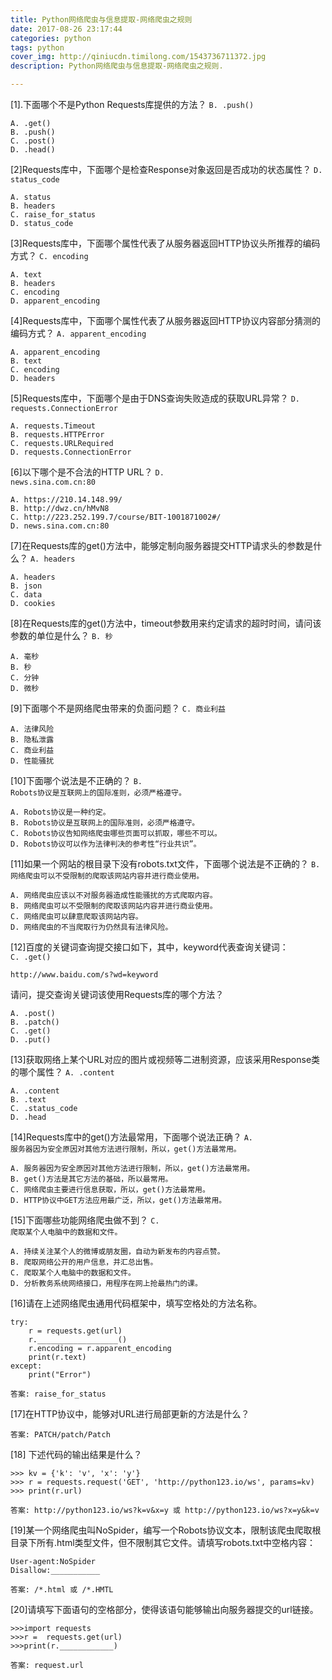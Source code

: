 ```yaml
---
title: Python网络爬虫与信息提取-网络爬虫之规则
date: 2017-08-26 23:17:44
categories: python
tags: python
cover_img: http://qiniucdn.timilong.com/1543736711372.jpg
description: Python网络爬虫与信息提取-网络爬虫之规则.

---
```



[1].下面哪个不是Python Requests库提供的方法？ <code>B. .push() </code>
```
A. .get() 
B. .push() 
C. .post() 
D. .head()
```

[2]Requests库中，下面哪个是检查Response对象返回是否成功的状态属性？ <code>D. status_code</code>
```
A. status
B. headers
C. raise_for_status
D. status_code
```
<!--more-->

[3]Requests库中，下面哪个属性代表了从服务器返回HTTP协议头所推荐的编码方式？ <code>C. encoding</code>
```
A. text
B. headers
C. encoding
D. apparent_encoding
```

[4]Requests库中，下面哪个属性代表了从服务器返回HTTP协议内容部分猜测的编码方式？ <code>A. apparent_encoding</code>
```
A. apparent_encoding
B. text
C. encoding
D. headers
```

[5]Requests库中，下面哪个是由于DNS查询失败造成的获取URL异常？ <code>D. requests.ConnectionError</code>
```
A. requests.Timeout
B. requests.HTTPError
C. requests.URLRequired
D. requests.ConnectionError
```

[6]以下哪个是不合法的HTTP URL？ <code>D. news.sina.com.cn:80</code>
```
A. https://210.14.148.99/
B. http://dwz.cn/hMvN8
C. http://223.252.199.7/course/BIT-1001871002#/
D. news.sina.com.cn:80
```

[7]在Requests库的get()方法中，能够定制向服务器提交HTTP请求头的参数是什么？ <code>A. headers</code>
```
A. headers
B. json
C. data
D. cookies
```

[8]在Requests库的get()方法中，timeout参数用来约定请求的超时时间，请问该参数的单位是什么？ <code>B. 秒</code>
```
A. 毫秒
B. 秒
C. 分钟
D. 微秒
```

[9]下面哪个不是网络爬虫带来的负面问题？ <code>C. 商业利益</code>
```
A. 法律风险
B. 隐私泄露
C. 商业利益
D. 性能骚扰
```

[10]下面哪个说法是不正确的？ <code>B. Robots协议是互联网上的国际准则，必须严格遵守。</code>
```
A. Robots协议是一种约定。
B. Robots协议是互联网上的国际准则，必须严格遵守。
C. Robots协议告知网络爬虫哪些页面可以抓取，哪些不可以。
D. Robots协议可以作为法律判决的参考性“行业共识”。
```

[11]如果一个网站的根目录下没有robots.txt文件，下面哪个说法是不正确的？ <code>B. 网络爬虫可以不受限制的爬取该网站内容并进行商业使用。</code>
```
A. 网络爬虫应该以不对服务器造成性能骚扰的方式爬取内容。
B. 网络爬虫可以不受限制的爬取该网站内容并进行商业使用。
C. 网络爬虫可以肆意爬取该网站内容。
D. 网络爬虫的不当爬取行为仍然具有法律风险。
```

[12]百度的关键词查询提交接口如下，其中，keyword代表查询关键词：<code> C. .get()</code>
```
http://www.baidu.com/s?wd=keyword
```
请问，提交查询关键词该使用Requests库的哪个方法？ 
```
A. .post()
B. .patch()
C. .get()
D. .put()
```

[13]获取网络上某个URL对应的图片或视频等二进制资源，应该采用Response类的哪个属性？ <code>A. .content</code>
```
A. .content
B. .text
C. .status_code
D. .head
```

[14]Requests库中的get()方法最常用，下面哪个说法正确？ <code>A. 服务器因为安全原因对其他方法进行限制，所以，get()方法最常用。</code>
```
A. 服务器因为安全原因对其他方法进行限制，所以，get()方法最常用。
B. get()方法是其它方法的基础，所以最常用。
C. 网络爬虫主要进行信息获取，所以，get()方法最常用。
D. HTTP协议中GET方法应用最广泛，所以，get()方法最常用。
```

[15]下面哪些功能网络爬虫做不到？ <code>C. 爬取某个人电脑中的数据和文件。</code>
```
A. 持续关注某个人的微博或朋友圈，自动为新发布的内容点赞。
B. 爬取网络公开的用户信息，并汇总出售。
C. 爬取某个人电脑中的数据和文件。
D. 分析教务系统网络接口，用程序在网上抢最热门的课。
```

[16]请在上述网络爬虫通用代码框架中，填写空格处的方法名称。
```
try:
    r = requests.get(url)
    r.__________________()
    r.encoding = r.apparent_encoding
    print(r.text)
except:
    print("Error")

答案: raise_for_status
```

[17]在HTTP协议中，能够对URL进行局部更新的方法是什么？
```
答案: PATCH/patch/Patch
```

[18] 下述代码的输出结果是什么？
```
>>> kv = {'k': 'v', 'x': 'y'} 
>>> r = requests.request('GET', 'http://python123.io/ws', params=kv) 
>>> print(r.url)

答案: http://python123.io/ws?k=v&x=y 或 http://python123.io/ws?x=y&k=v 
```

[19]某一个网络爬虫叫NoSpider，编写一个Robots协议文本，限制该爬虫爬取根目录下所有.html类型文件，但不限制其它文件。请填写robots.txt中空格内容：
```
User-agent:NoSpider
Disallow:___________

答案: /*.html 或 /*.HMTL
```

[20]请填写下面语句的空格部分，使得该语句能够输出向服务器提交的url链接。
```
>>>import requests
>>>r =  requests.get(url)
>>>print(r.____________)

答案: request.url
```
